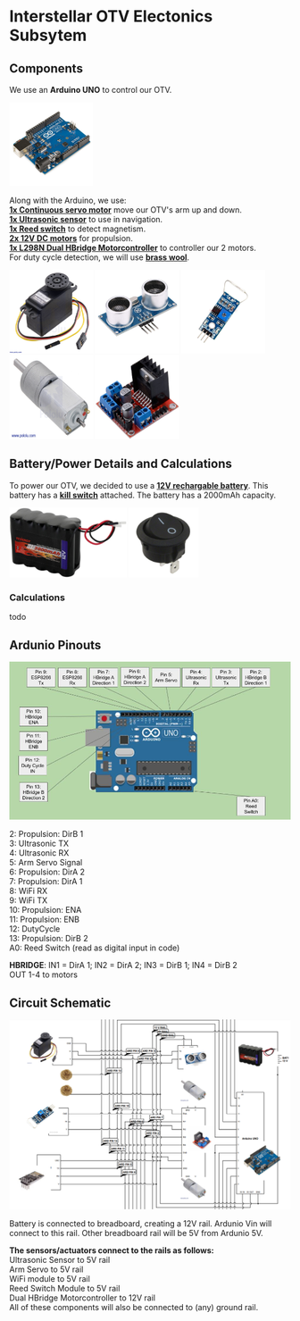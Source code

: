 # Interstellar OTV Electonics Subsytem 

## Components

We use an **Arduino UNO** to control our OTV.  

<img src="/Images/arduino.jpg" width="150" height="150">

Along with the Arduino, we use:  
**[1x Continuous servo motor](https://www.amazon.com/KOOKYE-360-Continuous-Rotation-Helicopter/dp/B019TOJPO4/ref=sr_1_7?crid=14QX980APVMMI&keywords=continuous%2Bservo%2Bmotor%2Barduino&qid=1647354622&sprefix=continuous%2Bservo%2Bm%2Caps%2C61&sr=8-7&th=1)** move our OTV's arm up and down.  
**[1x Ultrasonic sensor](https://www.amazon.com/HC-SR04-Ultrasonic-Distance-Measuring-MEGA2560/dp/B088BT8CDW/ref=asc_df_B088BT8CDW/?tag=hyprod-20&linkCode=df0&hvadid=533439785942&hvpos=&hvnetw=g&hvrand=4127217943768751677&hvpone=&hvptwo=&hvqmt=&hvdev=c&hvdvcmdl=&hvlocint=&hvlocphy=9007733&hvtargid=pla-1434560118174&psc=1)** to use in navigation.  
**[1x Reed switch](https://www.amazon.com/Magnetron-MagSwitch-Arduino-Digital-3-3V-5V/dp/B07MD9GFXN)** to detect magnetism.  
**[2x 12V DC motors](https://www.pololu.com/product/3491/specs)** for propulsion.  
**[1x L298N Dual HBridge Motorcontroller](https://www.amazon.com/Qunqi-2Packs-Controller-Stepper-Arduino/dp/B01M29YK5U)** to controller our 2 motors.  
For duty cycle detection, we will use **[brass wool](https://bluethundertechnologies.com/product/jbc-cl6210-brass-wool/)**.  

<img src="/Images/servo.jpg" width="150" height="150"> <img src="/Images/ultrasonic.jpg" width="150" height="150"> <img src="/Images/reed.jpg" width="150" height="150"> <img src="/Images/motor.jpg" width="150" height="150"> <img src="/Images/motorcontrol.jpg" width="150" height="150">  

## Battery/Power Details and Calculations  

To power our OTV, we decided to use a **[12V rechargable battery](https://www.amazon.com/Tenergy-Capacity-Rechargeable-Replacement-Equipments/dp/B077Y9HNTF/ref=sr_1_7?crid=2S9DGJYMAKD4L&keywords=12v%2Blipo&qid=1645670114&sprefix=12v%2Blipo%2Caps%2C56&sr=8-7&th=1)**. This battery has a **[kill switch](https://www.digikey.com/en/products/detail/e-switch/RR511D1121/2116256?utm_adgroup=Essen%20Deinki&utm_source=google&utm_medium=cpc&utm_campaign=Shopping_DK%2BSupplier_Other&utm_term=&utm_content=Essen%20Deinki&gclid=CjwKCAiA1JGRBhBSEiwAxXblwUSK9cAvCC8N35mnBLSZNJDIzvzn7XprDbPOdZTN3Lrixi0Co2VLMxoCmTwQAvD_BwE)** attached. The battery has a 2000mAh capacity.    

<img src="/Images/battery.jpg" width="210" height="125"> <img src="Images/killswitch.jpg" width="125" height="125">

### Calculations  

todo

## Ardunio Pinouts

![Ardunio Pinout Chart](/Images/ARDUINOPINOUT.jpg "Ardunio Pinout Chart")  

2: Propulsion: DirB 1  
3: Ultrasonic TX  
4: Ultrasonic RX  
5: Arm Servo Signal  
6: Propulsion: DirA 2  
7: Propulsion: DirA 1  
8: WiFi RX  
9: WiFi TX  
10: Propulsion: ENA   
11: Propulsion: ENB  
12: DutyCycle  
13: Propulsion: DirB 2  
A0: Reed Switch (read as digital input in code)  

**HBRIDGE**: IN1 = DirA 1; IN2 = DirA 2; IN3 = DirB 1; IN4 = DirB 2  
OUT 1-4 to motors  

## Circuit Schematic

![OTV Circuit Schematic](/Images/circuitschem.png "OTV Circuit Schematic")

Battery is connected to breadboard, creating a 12V rail. Ardunio Vin will connect to this rail. Other breadboard rail will be 5V from Ardunio 5V.  

**The sensors/actuators connect to the rails as follows:**  
Ultrasonic Sensor to 5V rail  
Arm Servo to 5V rail  
WiFi module to 5V rail  
Reed Switch Module to 5V rail  
Dual HBridge Motorcontroller to 12V rail  
All of these components will also be connected to (any) ground rail.
